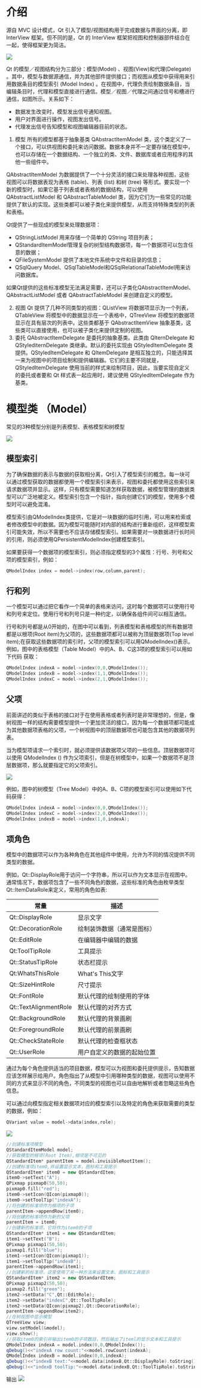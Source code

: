# 介绍
源自 MVC 设计模式，Qt 引入了模型/视图结构用于完成数据与界面的分离，即 InterView 框架。但不同的是，Qt 的 InterView 框架把视图和控制器部件结合在一起，使得框架更为简洁。

![](Qt.assets/Pasted%20image%2020220812144332.png)

Qt 的模型／视图结构分为三部分：模型(Model) 、视图(View)和代理(Delegate) 。其中，模型与数据源通信，并为其他部件提供接口；而视图从模型中获得用来引用数据条目的模型索引
(Model Index) 。在视图中，代理负责绘制数据条目，当编辑条目时，代理和模型直接进行通信。模型／视图／代理之间通过信号和槽进行通信，如图所示。关系如下：
+ 数据发生改变时，模型发出信号通知视图。
+ 用户对界面进行操作，视图发出信号。
+ 代理发出信号告知模型和视图编辑器目前的状态。

1. 模型
所有的模型都基于抽象基类 QAbstractItemModel 类，这个类定义了一个接口，可以供视图和委托来访问数据。数据本身并不一定要存储在模型中，也可以存储在一个数据结构、一个独立的类、文件、数据库或者应用程序的其他一些组件中。

QAbstractItemModel 为数据提供了一个十分灵活的接口来处理各种视图，这些视图可以将数据表现为表格 (table)、列表 (list) 和树 (tree) 等形式。要实现一个新的模型时，如果它基于列表或者表格的数据结构，可以使用 QAbstractListModel 和 QAbstractTableModel 类，因为它们为一些常见的功能提供了默认的实现。这些类都可以被子类化来提供模型，从而支持特殊类型的列表和表格。

Qt提供了一些现成的模型来处理数据项：
+ QStringListModel 用来存储一个简单的 QString 项目列表；
+ QStandardItemModel管理复杂的树型结构数据项，每一个数据项可以包含任
意的数据；
+ QFileSystemModel 提供了本地文件系统中文件和目录的信息；
+ QSqlQuery Model、QSqlTableModel和QSqlRelationalTableModel用来访问数据库。

如果Qt提供的这些标准模型无法满足需要，还可以子类化QAbstractItemModel、
QAbstractListModel 或者 QAbstractTableModel 来创建自定义的模型。

2. 视图
Qt 提供了几种不同类型的视图：QListView 将数据项显示为一个列表，QTableView 将模型中的数据显示在一个表格中，QTreeView 将模型的数据项显示在具有层次的列表中。这些类都基于 QAbstractItemView 抽象基类，这些类可以直接使用，也可以被子类化来提供定制的视图。
3. 委托
QAbstractItemDelegate 是委托的抽象基类。此类由 QlternDelegate 和 QStylediternDelegate 类继承。默认的委托实现由 QStyledItemDelegate 类提供。QStyledItemDelegate 和 QItemDelegate 是相互独立的，只能选择其一来为视图中的项目绘制和提供编辑器。它们的主要不同就是，QStyledItemDelegate 使用当前的样式来绘制项目，因此，当要实现自定义的委托或者要和 Qt 样式表一起应用时，建议使用 QStyledItemDelegate 作为基类。

# 模型类 （Model）

常见的3种模型分别是列表模型、表格模型和树模型

![](Qt.assets/Pasted%20image%2020220812155210.png)

## 模型索引

为了确保数据的表示与数据的获取相分离，Qt引入了模型索引的概念。每一块可以通过模型获取的数据都使用一个模型索引来表示，视图和委托都使用这些索引来请求数据项并显示。这样，只有模型需要知道怎样获取数据，被模型管理的数据类型可以广泛地被定义。模型索引包含一个指针，指向创建它们的模型，使用多个模型时可以避免混淆。

模型索引由QModelIndex类提供，它是对一块数据的临时引用，可以用来检索或者修改模型中的数据。因为模型可能随时对内部的结构进行重新组织，这样模型索引可能失效，所以不需要也不应该存储模型索引。如果需要对一块数据进行长时间的引用，则必须使用QPersistentModelIndex创建模型索引。

如果要获得一个数据项的模型索引，则必须指定模型的3个属性：行号、列号和父项的模型索引，例如：

```C++
QModelIndex index = model->index(row,column,parent);
```

## 行和列
一个模型可以通过把它看作一个简单的表格来访问，这时每个数据项可以使用行号和列号来定位。使用行号和列号只是一种约定，以确保各组件间可以相互通信。

行号和列号都是从0开始的，在图中可以看到，列表模型和表格模型的所有数据项都是以根项(Root item)为父项的，这些数据项都可以被称为顶层数据项(Top level item);在获取这些数据项的索引时，父项的模型索引可以用QModelIndex()表示。例如，图中的表格模型（Table Model）中的A、B、C这3项的模型索引可以用如下代码
获取：

```c++
QModelIndex indexA = model->index(0,0,QModelIndex());
QModelIndex indexB = model->index(1,1,QModelIndex());
QModelIndex indexC = model->index(2,1,QModelIndex());
```

## 父项
前面讲述的类似于表格的接口对于在使用表格或者列表时是非常理想的，但是，像树视图一样的结构需要模型提供一个更加灵活的接口，因为每一个数据项都可能成为其他数据项表格的父项，一个树视图中的顶层数据项也可能包含其他的数据项列表。

当为模型项请求一个索引时，就必须提供该数据项父项的一些信息。顶层数据项可以使用 QModelIndex () 作为父项索引，但是在树模型中，如果一个数据项不是顶层数据项，那么就要指定它的父项索引。

![](Qt.assets/Pasted%20image%2020220812180418.png)

例如，图中的树模型（Tree Model）中的A、B、C项的模型索引可以使用如下代码获得：

```cpp
QModelIndex indexA = model->index(0,0,QModelIndex());
QModelIndex indexC = model->index(2,0,QModelIndex());
QModelIndex indexB = model->index(1,0,indexA);
```

## 项角色
模型中的数据项可以作为各种角色在其他组件中使用，允许为不同的情况提供不同类型的数据。

例如，Qt::DisplayRole用于访问一个字符串，所以可以作为文本显示在视图中。通常情况下，数据项包含了一些不同角色的数据，这些标准的角色由枚举类型Qt::ItemDataRole来定义，常用的角色如表:


| 常量                  | 描述                       |
| --------------------- | -------------------------- |
| Qt::DisplayRole       | 显示文字                   |
| Qt::DecorationRole    | 绘制装饰数据（通常是图标） |
| Qt::EditRole          | 在编辑器中编辑的数据       |
| Qt:ToolTipRole        | 工具提示                   |
| Qt::StatusTipRole     | 状态栏提示                 |
| Qt:WhatsThisRole      | What's This文字            |
| Qt::SizeHintRole      | 尺寸提示                   |
| Qt::FontRole          | 默认代理的绘制使用的字体   |
| Qt::TextAlignmentRole | 默认代理的对齐方式         |
| Qt::BackgroundRole    | 默认代理的背景画刷         |
| Qt::ForegroundRole | 默认代理的前景画刷        |
| Qt::CheckStateRole | 默认代理的检查框状态        |
| Qt::UserRole | 用户自定义的数据的起始位置        |

通过为每个角色提供适当的项目数据，模型可以为视图和委托提供提示，告知数据应该怎样展示给用户。角色指出了从模型中引用哪种类型的数据，视图可以使用不同的方式来显示不同的角色，不同类型的视图也可以自由地解析或者忽略这些角色信息。

可以通过向模型指定相关数据项对应的模型索引以及特定的角色来获取需要的类型的数据，例如：

```cpp
QVariant value = model->data(index,role);
```

![](Qt.assets/Pasted%20image%2020220812170506.png)



```cpp
//创建标准项模型
QStandardItemModel model;
//获取模型的根项(Root Item),根项是不可见的
QStandardItem* parentItem = model.invisibleRootItem();
//创建标准项item0,并设置显示文本，图标和工具提示
QStandardItem* item0 = new QStandardItem;
item0->setText("A");
QPixmap pixmap0(50,50);
pixmap0.fill("red");
item0->setIcon(QIcon(pixmap0));
item0->setToolTip("indexA");
//将创建的标准项作为根项的子项
parentItem->appendRow(item0);
//将创建的标准项作为新的父项
parentItem = item0;
//创建新的标准项，它将作为item0的子项
QStandardItem* item1 = new QStandardItem;
item1->setText("B");
QPixmap pixmap1(50,50);
pixmap1.fill("blue");
item1->setIcon(QIcon(pixmap1));
item1->setToolTip("indexB");
parentItem->appendRow(item1);
//创建新的标准项，这里使用了另一种方法来设置文本、图标和工具提示
QStandardItem* item2 = new QStandardItem;
QPixmap pixmap2(50,50);
pixmap2.fill("green");
item2->setData("C",Qt::EditRole);
item2->setData("indexC",Qt::ToolTipRole);
item2->setData(QIcon(pixmap2),Qt::DecorationRole);
parentItem->appendRow(item2);
//在树视图中显示模型
QTreeView view;
view.setModel(&model);
view.show();
//获取item0的索引并输出item0的子项数目，然后输出了iteml的显示文本和工具提示
QModelIndex indexA = model.index(0,0,QModelIndex());
qDebug()<<"indexA row count:"<<model.rowCount(indexA);
QModelIndex indexB = model.index(0,0,indexA);
qDebug()<<"indexB text:"<<model.data(indexB,Qt::DisplayRole).toString();
qDebug()<<"indexB toolTip:"<<model.data(indexB,Qt::ToolTipRole).toString();
```

输出
![](Qt.assets/Pasted%20image%2020220812171950.png)